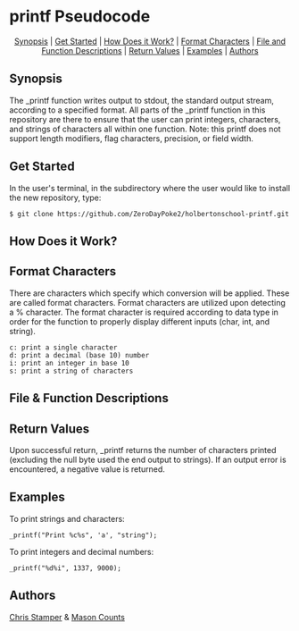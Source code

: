 <h1>printf Pseudocode</h1>

<p align="center">
<a href="#synopsis">Synopsis</a> | <a href="#get_started">Get Started</a> | <a href="#how_does_it_work?">How Does it Work?</a> | <a href="#conversion_specifiers">Format Characters</a> | <a href="#file_and_function_descriptions">File and Function Descriptions</a> | <a href="#return_values">Return Values</a> | <a href="#examples">Examples</a> | <a href="#authors">Authors</a>
</p>

<h2>Synopsis</h2>

The _printf function writes output to stdout, the standard output stream, according to a specified format.
All parts of the _printf function in this repository are there to ensure that the user can print integers, characters, and strings of characters all within one function.
Note: this printf does not support length modifiers, flag characters, precision, or field width.

<h2>Get Started</h2>
In the user's terminal, in the subdirectory where the user would like to install the new repository, type:

``` 
$ git clone https://github.com/ZeroDayPoke2/holbertonschool-printf.git
``` 

<h2>How Does it Work?</h2>
<p>
</p>
  
<h2>Format Characters</h2>
<p>
There are characters which specify which conversion will be applied. These are called format characters. Format characters are utilized upon detecting a % character.
The format character is required according to data type in order for the function to properly display different inputs (char, int, and string).
</p>

``` 
c: print a single character
d: print a decimal (base 10) number
i: print an integer in base 10
s: print a string of characters
``` 

<h2>File & Function Descriptions</h2>
<p>
</p>

<h2>Return Values</h2>
<p>
Upon successful return, _printf returns the number of characters printed (excluding the null byte used the end output to strings).
If an output error is encountered, a negative value is returned.
</p>
  
<h2>Examples</h2>
To print strings and characters:

``` 
_printf("Print %c%s", 'a', "string");
``` 

To print integers and decimal numbers:

``` 
_printf("%d%i", 1337, 9000);
``` 

<h2>Authors</h2>
<a href="https://github.com/ZeroDayPoke2">Chris Stamper</a> & <a href="https://github.com/spindouken">Mason Counts</a>
